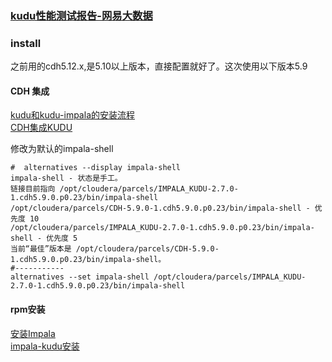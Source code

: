 ### [kudu性能测试报告-网易大数据](https://bigdata.163.com/product/article/2)

### install 

 之前用的cdh5.12.x,是5.10以上版本，直接配置就好了。这次使用以下版本5.9

#### CDH 集成
[kudu和kudu-impala的安装流程](http://blog.csdn.net/weixin_39478115/article/details/78469962)   
[CDH集成KUDU](http://blog.csdn.net/qq_26398033/article/details/55099591)

修改为默认的impala-shell

 ```
 #  alternatives --display impala-shell
impala-shell - 状态是手工。
 链接目前指向 /opt/cloudera/parcels/IMPALA_KUDU-2.7.0-1.cdh5.9.0.p0.23/bin/impala-shell
/opt/cloudera/parcels/CDH-5.9.0-1.cdh5.9.0.p0.23/bin/impala-shell - 优先度 10
/opt/cloudera/parcels/IMPALA_KUDU-2.7.0-1.cdh5.9.0.p0.23/bin/impala-shell - 优先度 5
当前“最佳”版本是 /opt/cloudera/parcels/CDH-5.9.0-1.cdh5.9.0.p0.23/bin/impala-shell。
#-----------
 alternatives --set impala-shell /opt/cloudera/parcels/IMPALA_KUDU-2.7.0-1.cdh5.9.0.p0.23/bin/impala-shell  
 ```

#### rpm安装

[安装Impala](https://www.cnblogs.com/ciade/p/6221387.html)   
[impala-kudu安装](http://blog.csdn.net/mr_jack_xu/article/details/54135150)
